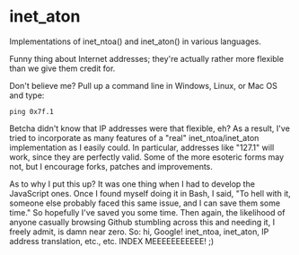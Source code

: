 inet_aton
=========

Implementations of inet_ntoa() and inet_aton() in various languages.

Funny thing about Internet addresses; they're actually rather more flexible than we give them credit for.

Don't believe me?  Pull up a command line in Windows, Linux, or Mac OS and type:

`ping 0x7f.1`

Betcha didn't know that IP addresses were that flexible, eh?  As a result, I've tried to incorporate as many features of a "real" inet_ntoa/inet_aton implementation as I easily could.  In particular, addresses like "127.1" will work, since they are perfectly valid.  Some of the more esoteric forms may not, but I encourage forks, patches and improvements.

As to why I put this up?  It was one thing when I had to develop the JavaScript ones.  Once I found myself doing it in Bash, I said, "To hell with it, someone else probably faced this same issue, and I can save them some time."  So hopefully I've saved you some time.  Then again, the likelihood of anyone casually browsing Github stumbling across this and needing it, I freely admit, is damn near zero.  So: hi, Google!  inet_ntoa, inet_aton, IP address translation, etc., etc.  INDEX MEEEEEEEEEEE!  ;)
